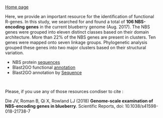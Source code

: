 [Home page](https://jdieramon.github.io)  

Here, we provide an important resource for the identification of functional
R-genes. In this study, we searched for and found a total of **106 NBS-encoding genes** in the current 
blueberry genome (Aug. 2017). The NBS genes were grouped into eleven distinct classes based on 
their domain architecture. More than 22% of the NBS genes are present in clusters. Ten genes 
were mapped onto seven linkage groups. Phylogenetic analysis grouped these genes into two major 
clusters based on their structural variation.

 * NBS protein [sequences](NBS/106protein.fasta)
 * Blast2GO functional [annotation](NBS/106nbs.dat) 
 * Blast2GO annotation by [Sequence](NBS/bySeq.txt)
 
 <br>
 
 Please, if you use any of those resources condiser to cite : 
 
 Die JV, Roman B, Qi X, Rowland LJ (2018) **Genome-scale examination of NBS-encoding genes in blueberry**. Scientific Reports, doi: 10.1038/s41598-018-21738-7

